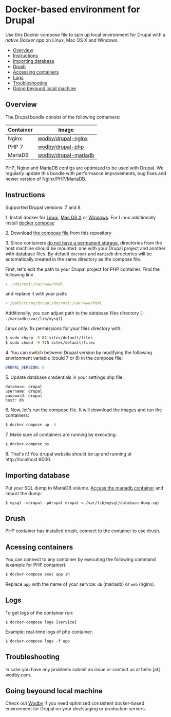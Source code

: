 # Docker-based environment for Drupal

Use this Docker compose file to spin up local environment for Drupal with a *native Docker app* on Linux, Mac OS X and Windows. 

* [Overview](#overview)
* [Instructions](#instructions)
* [Importing database](#importing-database)
* [Drush](#drush)
* [Accessing containers](#accessing-containers)
* [Logs](#logs)
* [Troubleshooting](#troubleshooting)
* [Going beyound local machine](#going-beyond-local-machine)

## Overview

The Drupal bundle consist of the following containers:

| Container | Image | 
| --------- | ----- |
| Nginx   | <a href="https://hub.docker.com/r/wodby/drupal-nginx/" target="_blank">wodby/drupal-nginx</a> |
| PHP 7   | <a href="https://hub.docker.com/r/wodby/drupal-php/" target="_blank">wodby/drupal-php</a> |
| MariaDB | <a href="https://hub.docker.com/r/wodby/drupal-mariadb/" target="_blank">wodby/drupal-mariadb</a> |

PHP, Nginx and MariaDB configs are optimized to be used with Drupal. We regularly update this bundle with performance improvements, bug fixes and newer version of Nginx/PHP/MariaDB.

## Instructions 

Supported Drupal versions: 7 and 8

1\. Install docker for <a href="https://docs.docker.com/engine/installation/" target="_blank">Linux</a>, <a href="https://docs.docker.com/engine/installation/mac" target="_blank">Mac OS X</a> or <a href="https://docs.docker.com/engine/installation/windows" target="_blank">Windows</a>. For Linux additionally install <a href="https://docs.docker.com/compose/install/" target="_blank">docker compose</a>

2\. Download <a href="https://raw.githubusercontent.com/Wodby/drupal-compose/master/docker-compose.yml" target="_blank">the compose file</a> from this repository

3\. Since containers <a href="https://docs.docker.com/engine/tutorials/dockervolumes/" target="_blank">do not have a permanent storage</a>, directories from the host machine should be mounted: one with your Drupal project and another with database files. By default `docroot` and `mariadb` directories will be automatically created in the same directory as the compose file. 

First, let's edit the path to your Drupal project for PHP container. Find the following line
```yml
- ./docroot:/var/www/html
```

and replace it with your path:
```yml
- /path/to/my/drupal/docroot:/var/www/html
```

Additionally, you can adjust path to the database files directory (`- ./mariadb:/var/lib/mysql`). 

*Linux only*: fix permissions for your files directory with:
```bash
$ sudo chgrp -R 82 sites/default/files
$ sudo chmod -R 775 sites/default/files
```

4\. You can switch between Drupal version by modifying the following envrionment variable (could 7 or 8) in the compose file:
```yml
DRUPAL_VERSION: 8
```

5\. Update database credentials in your settings.php file:
```
database: drupal
username: drupal
password: drupal
host: db
```

6\. Now, let's run the compose file. It will download the images and run the containers:
```bash
$ docker-compose up -d
```

7\. Make sure all containers are running by executing:

```bash
$ docker-compose ps
```

8\. That's it! You drupal website should be up and running at http://localhost:8000. 

## Importing database

Put your SQL dump to MariaDB volume. <a href="#accessing-containers">Access the mariadb container</a> and import the dump:
```
$ mysql -udrupal -pdrupal drupal < /var/lib/mysql/database-dump.sql
```

## Drush

PHP container has installed drush, connect to the container to use drush.

## Acessing containers

You can connect to any container by executing the following command (example for PHP container):
```bash
$ docker-compose exec app sh
```

Replace `app` with the name of your service: `db` (mariadb) or `web` (nginx).

## Logs

To get logs of the container run:
```
$ docker-compose logs [service]
```

Example: real-time logs of php container:
```
$ docker-compose logs -f app
```

## Troubleshooting

In case you have any problems submit an issue or contact us at hello [at] wodby.com.

## Going beyound local machine

Check out <a href="https://wodby.com" target="_blank">Wodby</a> if you need optimized consistent docker-based environment for Drupal on your dev/staging or production servers. 
